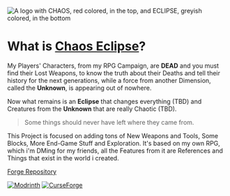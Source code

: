 ![A logo with CHAOS, red colored, in the top, and ECLIPSE, greyish colored, in the bottom](https://cdn.modrinth.com/data/cached_images/dc0281b9b0be41c7707547ad2d6aa9361a2a89e0.png)


# What is [Chaos Eclipse](https://modrinth.com/mod/chaos-eclipse)?
My Players' Characters, from my RPG Campaign, are **DEAD** and you must find their Lost Weapons, to know the truth about their Deaths and tell their history for the next generations, while a force from another Dimension, called the **Unknown**, is appearing out of nowhere.

Now what remains is an **Eclipse** that changes everything (TBD) and Creatures from the **Unknown** that are really Chaotic (TBD). 
> Some things should never have left where they came from.

This Project is focused on adding tons of New Weapons and Tools, Some Blocks, More End-Game Stuff and Exploration. It's based on my own RPG, which i'm DMing for my friends, all the Features from it are References and Things that exist in the world i created.

[Forge Repository](https://github.com/Juujuubs/Chaos_Eclipse-Forge)

[![Modrinth](https://img.shields.io/modrinth/dt/MSLd8JEC?style=flat&logo=modrinth&label=Modrinth&labelColor=2D2D2D&color=00BF5D
)](https://modrinth.com/mod/chaos-eclipse) [![CurseForge](https://img.shields.io/curseforge/dt/1094831?style=flat&logo=curseforge&label=CurseForge&labelColor=2D2D2D&color=E04E14
)
](https://www.curseforge.com/minecraft/mc-mods/chaos-eclipse)
